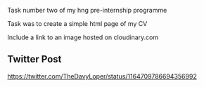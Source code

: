Task number two of my hng pre-internship programme

Task was to create a simple html page of my CV

Include a link to an image hosted on cloudinary.com


Twitter Post
------------------
https://twitter.com/TheDavyLoper/status/1164709786694356992
